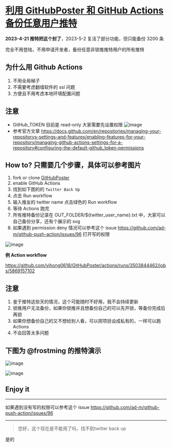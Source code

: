 # [利用 GitHubPoster 和 GitHub Actions 备份任意用户推特](https://github.com/yihong0618/gitblog/issues/252)

**2023-4-21 推特把这个封了**，2023-5-2 复活了部分功能，但只能备份 3200 条


完全不用登陆，不用申请开发者，备份任意非锁推推特用户的所有推特

## 为什么用 Github Actions

1. 不用全局梯子
2. 不需要考虑翻墙软件的 ssl 问题
3. 方便且不用考虑本地环境配置问题

## 注意

- GitHub_TOKEN 目前是 read-only 大家需要先设置权限 
![image](https://user-images.githubusercontent.com/15976103/216485565-17f47919-1854-4b6e-8e74-2fddcc4f6cfd.png)
- 参考官方文章 https://docs.github.com/en/repositories/managing-your-repositorys-settings-and-features/enabling-features-for-your-repository/managing-github-actions-settings-for-a-repository#configuring-the-default-github_token-permissions

## How to? 只需要几个步骤，具体可以参考图片

1. fork or clone [GitHubPoster](https://github.com/yihong0618/GitHubPoster)
2. enable GitHub Actions
3. 找到如下图的的 `Twitter Back Up`
4. 点击 Run workflow
5. 输入推友的 twitter name 点击绿色的 Run workflow
6. 等待 Actions 跑完
7. 所有推特备份记录在 OUT_FOLDER/${twitter_user_name}.txt 中，大家可以自己备份分享，还有个展示的 svg
8. 如果遇到 permission deny 情况可以参考这个 issue https://github.com/ad-m/github-push-action/issues/96 打开写的权限

![image](https://user-images.githubusercontent.com/15976103/202878694-d9f74861-f06b-45a3-8976-2a3235702595.jpeg)

**例 Action workflow**

https://github.com/yihong0618/GitHubPoster/actions/runs/3503844462/jobs/5869157102

## 注意

1. 鉴于推特这些天的情况，这个可能随时不好用，我不会持续更新
2. 锁推用户无法备份，如果你锁推并且想备份自己的可以先开锁，等备份完成后再锁
3. 如果你想备份自己的又不想给别人看，可以把项目设成私有的，一样可以跑 Actions
4. 不会回答太多问题


## 下图为 @frostming 的推特演示

![image](https://user-images.githubusercontent.com/15976103/202855616-3e8991e1-9bed-4754-afad-53964c30f5aa.png)

![image](https://user-images.githubusercontent.com/15976103/202855635-dbf03409-da9a-4894-9c66-d9e94d9ebda6.png)

## Enjoy it



---

如果遇到没有写的权限可以参考这个 issue
https://github.com/ad-m/github-push-action/issues/96

---

> 您好，这个现在是不能用了吗，找不到twitter back up

是的